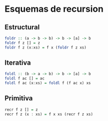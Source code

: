 # Esquemas de recursion

## Estructural
~~~haskell
foldr :: (a -> b -> b) -> b -> [a] -> b
foldr f z [] = z
foldr f z (x:xs) = f x (foldr f z xs)
~~~

## Iterativa
~~~haskell
foldl :: (b -> a -> b) -> b -> [a] -> b
foldl f ac [] = ac
foldl f ac (x:xs) = foldl f (f ac x) xs
~~~

## Primitiva
~~~haskell
recr f z [] = z
recr f z (x : xs) = f x xs (recr f z xs)
~~~

